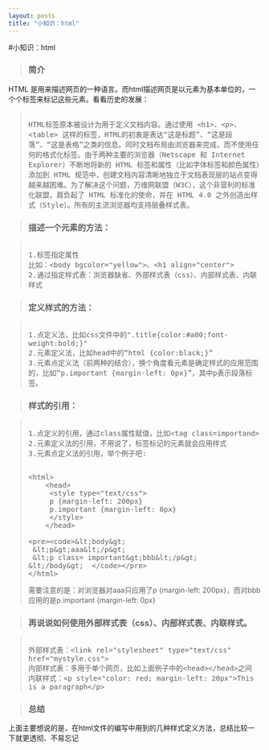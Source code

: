 ```yaml
---
layout: posts
title: "小知识：html"
---
```

#小知识：html
>### 简介
HTML 是用来描述网页的一种语言。而html描述网页是以元素为基本单位的，一个个标签来标记这些元素。看看历史的发展：
<blockquote>
<xmp style="white-space: pre-wrap; word-wrap: break-word;">
HTML标签原本被设计为用于定义文档内容。通过使用 <h1>、<p>、<table> 这样的标签，HTML的初衷是表达“这是标题”、“这是段落”、“这是表格”之类的信息。同时文档布局由浏览器来完成，而不使用任何的格式化标签。由于两种主要的浏览器（Netscape 和 Internet Explorer）不断地将新的 HTML 标签和属性（比如字体标签和颜色属性）添加到 HTML 规范中，创建文档内容清晰地独立于文档表现层的站点变得越来越困难。为了解决这个问题，万维网联盟（W3C），这个非营利的标准化联盟，肩负起了 HTML 标准化的使命，并在 HTML 4.0 之外创造出样式（Style）。所有的主流浏览器均支持层叠样式表。
</xmp>
</blockquote>

>### 描述一个元素的方法：
<blockquote>
<xmp style="white-space: pre-wrap; word-wrap: break-word;">
1.标签指定属性
比如：<body bgcolor="yellow">、<h1 align="center">
2.通过指定样式表：浏览器缺省、外部样式表（css）、内部样式表、内联样式
</xmp>
</blockquote>

>### 定义样式的方法：
<blockquote>
<xmp style="white-space: pre-wrap; word-wrap: break-word;">
1.点定义法，比如css文件中的".title{color:#a00;font-weight:bold;}"
2.元素定义法，比如head中的“html {color:black;}”
3.元素点定义法（前两种的结合），换个角度看元素是确定样式的应用范围的，比如“p.important {margin-left: 0px}”，其中p表示段落标签。
</xmp>
</blockquote>

>### 样式的引用：
<blockquote>
<xmp style="white-space: pre-wrap; word-wrap: break-word;">
1.点定义的引用，通过class属性赋值，比如<tag class=importand>
2.元素定义法的引用，不用说了，标签标记的元素就会应用样式
3.元素点定义法的引用，举个例子吧:
</xmp>
<xmp class="prettyprint">
<html>  
    <head>  
     <style type="text/css">  
     p {margin-left: 200px}  
     p.important {margin-left: 0px}  
     </style>  
    </head>  
      
    <body>  
     <p>aaa</p>  
     <p class= important>bbb</p>  
    </body>  
</html>  
</xmp>
需要注意的是：对浏览器对aaa只应用了p {margin-left: 200px}，而对bbb应用的是p.important {margin-left: 0px}
</blockquote>

>### 再说说如何使用外部样式表（css）、内部样式表、内联样式。
<blockquote>
<xmp style="white-space: pre-wrap; word-wrap: break-word;">
外部样式表：<link rel="stylesheet" type="text/css" href="mystyle.css">
内部样式表：多用于单个网页，比如上面例子中的<head></head>之间
内联样式：<p style="color: red; margin-left: 20px">This is a paragraph</p>
</xmp>
</blockquote>

>### 总结
上面主要想说的是，在html文件的编写中用到的几种样式定义方法，总结比较一下就更透彻、不易忘记